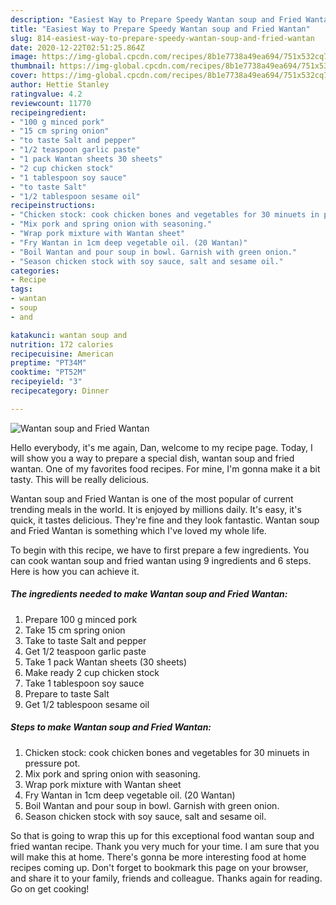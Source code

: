 ```yaml
---
description: "Easiest Way to Prepare Speedy Wantan soup and Fried Wantan"
title: "Easiest Way to Prepare Speedy Wantan soup and Fried Wantan"
slug: 814-easiest-way-to-prepare-speedy-wantan-soup-and-fried-wantan
date: 2020-12-22T02:51:25.864Z
image: https://img-global.cpcdn.com/recipes/8b1e7738a49ea694/751x532cq70/wantan-soup-and-fried-wantan-recipe-main-photo.jpg
thumbnail: https://img-global.cpcdn.com/recipes/8b1e7738a49ea694/751x532cq70/wantan-soup-and-fried-wantan-recipe-main-photo.jpg
cover: https://img-global.cpcdn.com/recipes/8b1e7738a49ea694/751x532cq70/wantan-soup-and-fried-wantan-recipe-main-photo.jpg
author: Hettie Stanley
ratingvalue: 4.2
reviewcount: 11770
recipeingredient:
- "100 g minced pork"
- "15 cm spring onion"
- "to taste Salt and pepper"
- "1/2 teaspoon garlic paste"
- "1 pack Wantan sheets 30 sheets"
- "2 cup chicken stock"
- "1 tablespoon soy sauce"
- "to taste Salt"
- "1/2 tablespoon sesame oil"
recipeinstructions:
- "Chicken stock: cook chicken bones and vegetables for 30 minuets in pressure pot."
- "Mix pork and spring onion with seasoning."
- "Wrap pork mixture with Wantan sheet"
- "Fry Wantan in 1cm deep vegetable oil. (20 Wantan)"
- "Boil Wantan and pour soup in bowl. Garnish with green onion."
- "Season chicken stock with soy sauce, salt and sesame oil."
categories:
- Recipe
tags:
- wantan
- soup
- and

katakunci: wantan soup and 
nutrition: 172 calories
recipecuisine: American
preptime: "PT34M"
cooktime: "PT52M"
recipeyield: "3"
recipecategory: Dinner

---
```



![Wantan soup and Fried Wantan](https://img-global.cpcdn.com/recipes/8b1e7738a49ea694/751x532cq70/wantan-soup-and-fried-wantan-recipe-main-photo.jpg)

Hello everybody, it's me again, Dan, welcome to my recipe page. Today, I will show you a way to prepare a special dish, wantan soup and fried wantan. One of my favorites food recipes. For mine, I'm gonna make it a bit tasty. This will be really delicious.



Wantan soup and Fried Wantan is one of the most popular of current trending meals in the world. It is enjoyed by millions daily. It's easy, it's quick, it tastes delicious. They're fine and they look fantastic. Wantan soup and Fried Wantan is something which I've loved my whole life.


To begin with this recipe, we have to first prepare a few ingredients. You can cook wantan soup and fried wantan using 9 ingredients and 6 steps. Here is how you can achieve it.

<!--inarticleads1-->

##### The ingredients needed to make Wantan soup and Fried Wantan:

1. Prepare 100 g minced pork
1. Take 15 cm spring onion
1. Take to taste Salt and pepper
1. Get 1/2 teaspoon garlic paste
1. Take 1 pack Wantan sheets (30 sheets)
1. Make ready 2 cup chicken stock
1. Take 1 tablespoon soy sauce
1. Prepare to taste Salt
1. Get 1/2 tablespoon sesame oil




<!--inarticleads2-->

##### Steps to make Wantan soup and Fried Wantan:

1. Chicken stock: cook chicken bones and vegetables for 30 minuets in pressure pot.
1. Mix pork and spring onion with seasoning.
1. Wrap pork mixture with Wantan sheet
1. Fry Wantan in 1cm deep vegetable oil. (20 Wantan)
1. Boil Wantan and pour soup in bowl. Garnish with green onion.
1. Season chicken stock with soy sauce, salt and sesame oil.




So that is going to wrap this up for this exceptional food wantan soup and fried wantan recipe. Thank you very much for your time. I am sure that you will make this at home. There's gonna be more interesting food at home recipes coming up. Don't forget to bookmark this page on your browser, and share it to your family, friends and colleague. Thanks again for reading. Go on get cooking!
